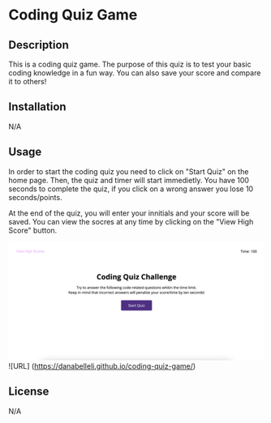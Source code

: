 # Coding Quiz Game

## Description

This is a coding quiz game. The purpose of this quiz is to test your basic coding knowledge in a fun way. You can also save your score and compare it to others!


## Installation

N/A

## Usage

In order to start the coding quiz you need to click on "Start Quiz" on the home page. Then, the quiz and timer will start immedietly. You have 100 seconds to complete the quiz, if you click on a wrong answer you lose 10 seconds/points. 

At the end of the quiz, you will enter your innitials and your score will be saved. You can view the socres at any time by clicking on the "View High Score" button. 

![scrrenshot](assets/img/Screenshot%202023-04-25%20at%2011.20.23.png)
![URL] (https://danabelleli.github.io/coding-quiz-game/)


## License

N/A

